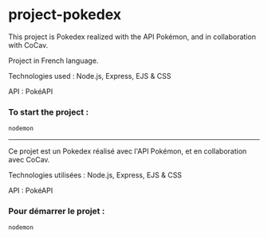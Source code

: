 # project-pokedex

This project is Pokedex realized with the API Pokémon, and in collaboration with CoCav.

Project in French language.

Technologies used : Node.js, Express, EJS & CSS

API : PokéAPI

### To start the project :

```sh
nodemon
```

------

Ce projet est un Pokedex réalisé avec l'API Pokémon, et en collaboration avec CoCav.

Technologies utilisées : Node.js, Express, EJS & CSS

API : PokéAPI

### Pour démarrer le projet : 

```sh
nodemon
```
